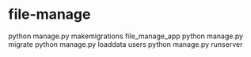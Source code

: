 # file-manage

python manage.py makemigrations file_manage_app
python manage.py migrate
python manage.py loaddata users
python manage.py runserver